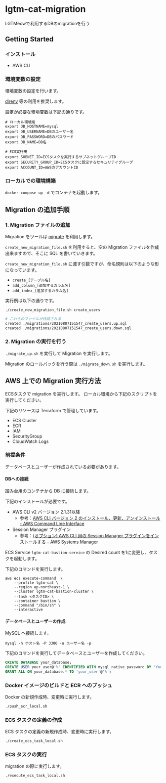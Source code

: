 # lgtm-cat-migration
LGTMeowで利用するDBのmigrationを行う

## Getting Started

### インストール
- AWS CLI

### 環境変数の設定

環境変数の設定を行います。

[direnv](https://github.com/direnv/direnv) 等の利用を推奨します。

設定が必要な環境変数は下記の通りです。

```
# ローカル環境用
export DB_HOSTNAME=mysql
export DB_USERNAME=DBのユーザー名
export DB_PASSWORD=DBのパスワード
export DB_NAME=DB名

# ECS実行用
export SUBNET_ID=ECSタスクを実行するサブネットグループID
export SECURITY_GROUP_ID=ECSタスクに設定するセキュリテイグループ
export ACCOUNT_ID=AWSのアカウントID
```

### ローカルでの環境構築

`docker-compose up -d` でコンテナを起動します。

## Migration の追加手順

### 1. Migration ファイルの追加

Migration をツールは [migrate](https://github.com/golang-migrate/migrate) を利用します。

`create_new_migration_file.sh` を利用すると、空の Migration ファイルを作成出来ますので、そこに SQL を書いていきます。

`create_new_migration_file.sh` に渡す引数ですが、命名規則は以下のような形になっています。

- `create_[テーブル名]`
- `add_column_[追加するカラム名]`
- `add_index_[追加するカラム名]`

実行例は以下の通りです。

```bash
./create_new_migration_file.sh create_users

# これらのファイルが作成される
created ./migrations/20210807151547_create_users.up.sql
created ./migrations/20210807151547_create_users.down.sql
```

### 2. Migration の実行を行う

`./migrate_up.sh` を実行して Migration を実行します。

Migration のロールバックを行う際は `./migrate_down.sh` を実行します。

## AWS 上での Migration 実行方法

ECSタスクで migration を実行します。
ローカル環境から下記のスクリプトを実行してください。

下記のリソースは Terraform で管理しています。

- ECS Cluster
- ECR
- IAM
- SecurityGroup
- CloudWatch Logs

### 前提条件

データベースとユーザーが作成されている必要があります。

#### DBへの接続

踏み台用のコンテナから DB に接続します。

下記のインストールが必要です。

- AWS CLI v2 バージョン 2.1.31以降
    - 参考：[AWS CLI バージョン 2 のインストール、更新、アンインストール - AWS Command Line Interface](https://docs.aws.amazon.com/ja_jp/cli/latest/userguide/install-cliv2.html)
- Session Manager プラグイン
    - 参考：[(オプション) AWS CLI 用の Session Manager プラグインをインストールする - AWS Systems Manager](https://docs.aws.amazon.com/ja_jp/systems-manager/latest/userguide/session-manager-working-with-install-plugin.html)

ECS Service `lgtm-cat-bastion-service` の Desired count を1に変更し、タスクを起動します。

下記のコマンドを実行します。

```shell
aws ecs execute-command  \
    --profile lgtm-cat \
    --region ap-northeast-1 \
    --cluster lgtm-cat-bastion-cluster \
    --task <タスクID> \
    --container bastion \
    --command "/bin/sh" \
    --interactive
```

#### データベースとユーザーの作成

MySQL へ接続します。

```
mysql -h ホスト名 -P 3306 -u ユーザー名 -p
```

下記のコマンドを実行してデータベースとユーザーを作成してください。

```sql
CREATE DATABASE your_database;
CREATE USER your_user@'%' IDENTIFIED WITH mysql_native_password BY 'YourPassword';
GRANT ALL ON your_database.* TO 'your_user'@'%';
```

### Docker イメージのビルドと ECR へのプッシュ

Docker の新規作成時、変更時に実行します。

```bash
./push_ecr_local.sh
```

### ECS タスクの定義の作成

ECS タスクの定義の新規作成時、変更時に実行します。

```bash
./create_ecs_task_local.sh
```

### ECS タスクの実行

migration の際に実行します。

```bash
./execute_ecs_task_local.sh
```
